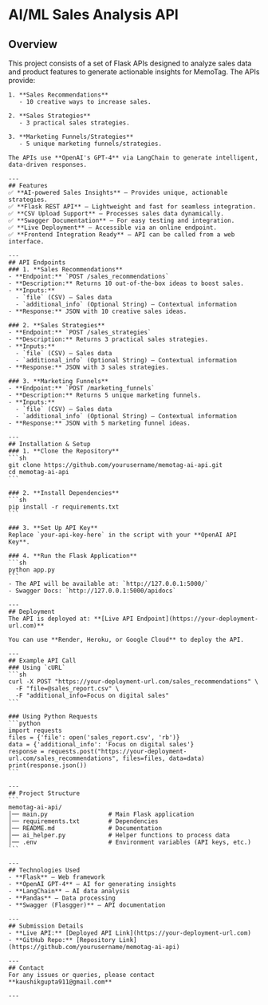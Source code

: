 # AI/ML Sales Analysis API

## Overview
This project consists of a set of Flask APIs designed to analyze sales data and product features to generate actionable insights for MemoTag. The APIs provide:

    1. **Sales Recommendations**
       - 10 creative ways to increase sales.
    
    2. **Sales Strategies**
       - 3 practical sales strategies.
    
    3. **Marketing Funnels/Strategies**
       - 5 unique marketing funnels/strategies.
    
    The APIs use **OpenAI's GPT-4** via LangChain to generate intelligent, data-driven responses.
    
    ---
    ## Features
    ✅ **AI-powered Sales Insights** – Provides unique, actionable strategies.
    ✅ **Flask REST API** – Lightweight and fast for seamless integration.
    ✅ **CSV Upload Support** – Processes sales data dynamically.
    ✅ **Swagger Documentation** – For easy testing and integration.
    ✅ **Live Deployment** – Accessible via an online endpoint.
    ✅ **Frontend Integration Ready** – API can be called from a web interface.
    
    ---
    ## API Endpoints
    ### 1. **Sales Recommendations**
    - **Endpoint:** `POST /sales_recommendations`
    - **Description:** Returns 10 out-of-the-box ideas to boost sales.
    - **Inputs:**
      - `file` (CSV) – Sales data
      - `additional_info` (Optional String) – Contextual information
    - **Response:** JSON with 10 creative sales ideas.
    
    ### 2. **Sales Strategies**
    - **Endpoint:** `POST /sales_strategies`
    - **Description:** Returns 3 practical sales strategies.
    - **Inputs:**
      - `file` (CSV) – Sales data
      - `additional_info` (Optional String) – Contextual information
    - **Response:** JSON with 3 sales strategies.
    
    ### 3. **Marketing Funnels**
    - **Endpoint:** `POST /marketing_funnels`
    - **Description:** Returns 5 unique marketing funnels.
    - **Inputs:**
      - `file` (CSV) – Sales data
      - `additional_info` (Optional String) – Contextual information
    - **Response:** JSON with 5 marketing funnel ideas.
    
    ---
    ## Installation & Setup
    ### 1. **Clone the Repository**
    ```sh
    git clone https://github.com/yourusername/memotag-ai-api.git
    cd memotag-ai-api
    ```
    
    ### 2. **Install Dependencies**
    ```sh
    pip install -r requirements.txt
    ```
    
    ### 3. **Set Up API Key**
    Replace `your-api-key-here` in the script with your **OpenAI API Key**.
    
    ### 4. **Run the Flask Application**
    ```sh
    python app.py
    ```
    - The API will be available at: `http://127.0.0.1:5000/`
    - Swagger Docs: `http://127.0.0.1:5000/apidocs`
    
    ---
    ## Deployment
    The API is deployed at: **[Live API Endpoint](https://your-deployment-url.com)**
    
    You can use **Render, Heroku, or Google Cloud** to deploy the API.
    
    ---
    ## Example API Call
    ### Using `cURL`
    ```sh
    curl -X POST "https://your-deployment-url.com/sales_recommendations" \
      -F "file=@sales_report.csv" \
      -F "additional_info=Focus on digital sales"
    ```
    
    ### Using Python Requests
    ```python
    import requests
    files = {'file': open('sales_report.csv', 'rb')}
    data = {'additional_info': 'Focus on digital sales'}
    response = requests.post("https://your-deployment-url.com/sales_recommendations", files=files, data=data)
    print(response.json())
    ```
    
    ---
    ## Project Structure
    ```
    memotag-ai-api/
    │── main.py                 # Main Flask application
    │── requirements.txt        # Dependencies
    │── README.md               # Documentation
    │── ai_helper.py            # Helper functions to process data
    │── .env                    # Environment variables (API keys, etc.)
    ```
    
    ---
    ## Technologies Used
    - **Flask** – Web framework
    - **OpenAI GPT-4** – AI for generating insights
    - **LangChain** – AI data analysis
    - **Pandas** – Data processing
    - **Swagger (Flasgger)** – API documentation
    
    ---
    ## Submission Details
    - **Live API:** [Deployed API Link](https://your-deployment-url.com)
    - **GitHub Repo:** [Repository Link](https://github.com/yourusername/memotag-ai-api)
    
    ---
    ## Contact
    For any issues or queries, please contact **kaushikgupta911@gmail.com**
    
    ---    